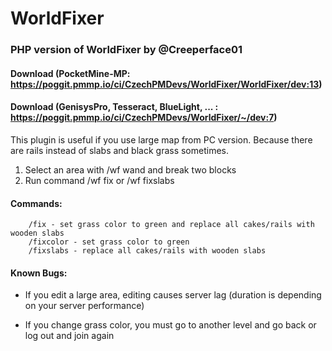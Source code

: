 # WorldFixer

### PHP version of WorldFixer by @Creeperface01

#### Download (PocketMine-MP: https://poggit.pmmp.io/ci/CzechPMDevs/WorldFixer/WorldFixer/dev:13)
#### Download (GenisysPro, Tesseract, BlueLight, ... : https://poggit.pmmp.io/ci/CzechPMDevs/WorldFixer/~/dev:7)

This plugin is useful if you use large map from PC version. Because there are rails instead of slabs and black grass sometimes.

1. Select an area with /wf wand and break two blocks
2. Run command /wf fix or /wf fixslabs

#### Commands:
        /fix - set grass color to green and replace all cakes/rails with wooden slabs
        /fixcolor - set grass color to green
        /fixslabs - replace all cakes/rails with wooden slabs
        

#### Known Bugs:
- If you edit a large area, editing causes server lag (duration is depending on your server performance)

- If you change grass color, you must go to another level and go back or log out and join again


